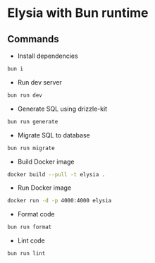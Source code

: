 # Elysia with Bun runtime

## Commands

- Install dependencies

```bash
bun i
```

- Run dev server

```bash
bun run dev
```

- Generate SQL using drizzle-kit

```bash
bun run generate
```

- Migrate SQL to database

```bash
bun run migrate
```

- Build Docker image

```bash
docker build --pull -t elysia .
```

- Run Docker image

```bash
docker run -d -p 4000:4000 elysia
```

- Format code

```bash
bun run format
```

- Lint code

```bash
bun run lint
```

